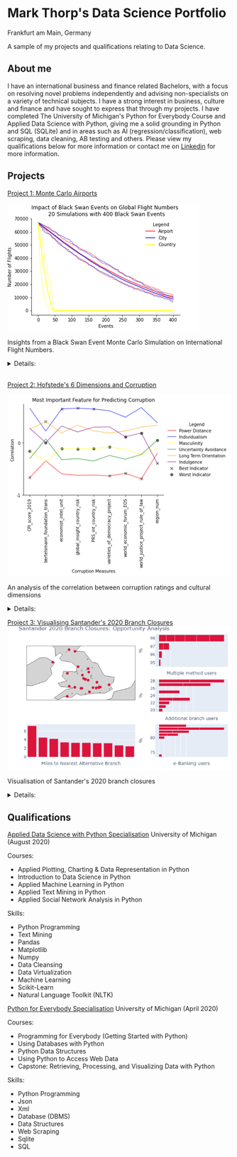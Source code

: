 # Mark Thorp's Data Science Portfolio
Frankfurt am Main, Germany

A sample of my projects and qualifications relating to Data Science.

## About me

I have an international business and finance related Bachelors, with a focus on resolving novel problems independently and advising non-specialists on a variety of technical subjects. I have a strong interest in business, culture and finance and have sought to express that through my projects. I have completed The University of Michigan's Python for Everybody Course and Applied Data Science with Python, giving me a solid grounding in Python and SQL (SQLite) and in areas such as AI (regression/classification), web scraping, data cleaning, AB testing and others. Please view my qualifications below for more information or contact me on [Linkedin](https://www.linkedin.com/in/thorpmark/) for more information.

## Projects

[Project 1: Monte Carlo Airports](https://mthorp363.github.io/monte_carlo_airports/)

![Monte Carlo model output](mc_model_output.png)

Insights from a Black Swan Event Monte Carlo Simulation on International Flight Numbers.

<details>
<summary>Details:</summary>
<br>
Language(s) and libraries: <br>

Python:<br>
- Pandas
- Numpy
- Networkx
- Seaborn
- Matplotlib
- Random

Skills:
- Data cleaning
- Social networks
- Data exploration
- Data visualisation

</details>

<br>

[Project 2: Hofstede's 6 Dimensions and Corruption](https://mthorp363.github.io/culture_and_corruption/)


![Feature selection](corruption_features.png)
<br>

An analysis of the correlation between corruption ratings and cultural dimensions

<details>
<summary>Details:</summary>
<br>
Language(s) and libraries: <br>

Python:<br>
- Pandas
- Numpy
- Seaborn
- Matplotlib
- Missingno 

Skills:
- Data cleaning
- Feature Selection
- Data exploration
- Data visualisation

</details>


[Project 3: Visualising Santander's 2020 Branch Closures](https://mthorp363.github.io/santander_branch_closures/) 
![Santander Visualisation](newplot.png)

Visualisation of Santander's 2020 branch closures
<br>
<details>
<summary>Details:</summary>
<br>
Language(s) and libraries: <br>

Python:<br>
- Pandas
- Numpy
- Regex
- Ipywidgets
- Plotly
- Seaborn
- Matplotlib
- Missingno 

Skills:
- Data cleaning
- Data exploration
- Data visualisation
- Interactivity

</details>


## Qualifications

[Applied Data Science with Python Specialisation](https://www.coursera.org/account/accomplishments/specialization/9FJE8W2RKRFS)
University of Michigan (August 2020)

Courses:

- Applied Plotting, Charting & Data Representation in Python
- Introduction to Data Science in Python
- Applied Machine Learning in Python
- Applied Text Mining in Python
- Applied Social Network Analysis in Python

Skills:

- Python Programming
- Text Mining
- Pandas
- Matplotlib
- Numpy
- Data Cleansing
- Data Virtualization
- Machine Learning
- Scikit-Learn
- Natural Language Toolkit (NLTK)



[Python for Everybody Specialisation](https://www.coursera.org/account/accomplishments/specialization/CYF7KJENMFGZ) 
University of Michigan (April 2020)

Courses:

- Programming for Everybody (Getting Started with Python)
- Using Databases with Python
- Python Data Structures
- Using Python to Access Web Data
- Capstone: Retrieving, Processing, and Visualizing Data with Python

Skills:

- Python Programming
- Json
- Xml
- Database (DBMS)
- Data Structures
- Web Scraping
- Sqlite
- SQL
